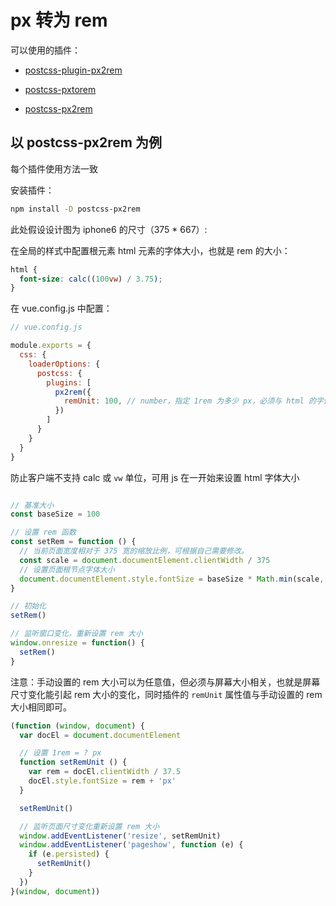 # px 转为 rem

可以使用的插件：

- [postcss-plugin-px2rem](https://www.npmjs.com/package/postcss-plugin-px2rem)

- [postcss-pxtorem](https://www.npmjs.com/package/postcss-pxtorem)

- [postcss-px2rem](https://www.npmjs.com/package/postcss-px2rem)

## 以 postcss-px2rem 为例

每个插件使用方法一致

安装插件：

```bash
npm install -D postcss-px2rem
```

此处假设设计图为 iphone6 的尺寸（375 * 667）:

在全局的样式中配置根元素 html 元素的字体大小，也就是 rem 的大小：

```css
html {
  font-size: calc((100vw) / 3.75);
}
```

在 vue.config.js 中配置：

```js
// vue.config.js

module.exports = {
  css: {
    loaderOptions: {
      postcss: {
        plugins: [
          px2rem({
            remUnit: 100, // number，指定 1rem 为多少 px，必须与 html 的字体大小一致。
          })
        ]
      }
    }
  }
}
```

防止客户端不支持 calc 或 `vw` 单位，可用 js 在一开始来设置 html 字体大小

```js

// 基准大小
const baseSize = 100

// 设置 rem 函数
const setRem = function () {
  // 当前页面宽度相对于 375 宽的缩放比例，可根据自己需要修改。
  const scale = document.documentElement.clientWidth / 375
  // 设置页面根节点字体大小
  document.documentElement.style.fontSize = baseSize * Math.min(scale, 2) + 'px'
}

// 初始化
setRem()

// 监听窗口变化，重新设置 rem 大小
window.onresize = function() {
  setRem()
}

```

注意：手动设置的 rem 大小可以为任意值，但必须与屏幕大小相关，也就是屏幕尺寸变化能引起 rem 大小的变化，同时插件的 `remUnit` 属性值与手动设置的 rem 大小相同即可。

```js
(function (window, document) {
  var docEl = document.documentElement

  // 设置 1rem = ? px
  function setRemUnit () {
    var rem = docEl.clientWidth / 37.5
    docEl.style.fontSize = rem + 'px'
  }

  setRemUnit()

  // 监听页面尺寸变化重新设置 rem 大小
  window.addEventListener('resize', setRemUnit)
  window.addEventListener('pageshow', function (e) {
    if (e.persisted) {
      setRemUnit()
    }
  })
}(window, document))

```
